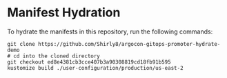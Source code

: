 # Manifest Hydration

To hydrate the manifests in this repository, run the following commands:

```shell
git clone https://github.com/Shirly8/argocon-gitops-promoter-hydrate-demo
# cd into the cloned directory
git checkout ed8e4381cb3cce407b3a90308819cd18fb91b595
kustomize build ./user-configuration/production/us-east-2
```

